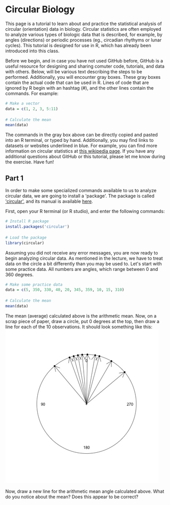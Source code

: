 # Circular Biology
This page is a tutorial to learn about and practice the statistical analysis of circular (orientation) data in biology.  Circular statistics are often employed to analyze various types of biologic data that is described, for example, by angles (directions) or periodic processes (eg., circadian rhythyms or lunar cycles).  This tutorial is designed for use in R, which has already been introduced into this class.

Before we begin, and in case you have not used GitHub before, GitHub is a useful resource for designing and sharing comuter code, tutorials, and data with others.  Below, will be various text describing the steps to be performed.  Additionally, you will encounter gray boxes.  These gray boxes contain the actual code that can be used in R.  Lines of code that are ignored by R begin with an hashtag (#), and the other lines contain the commands.  For example:
```R
# Make a vector
data = c(1, 2, 3, 5:11)

# Calculate the mean
mean(data)
```
The commands in the gray box above can be directly copied and pasted into an R terminal, or typed by hand.  Additionally, you may find links to datasets or websites underlined in blue.  For example, you can find more information on circular statistics at [this wikipedia page](https://en.wikipedia.org/wiki/Directional_statistics). If you have any additional questions about GitHub or this tutorial, please let me know during the exercise.  Have fun!

## Part 1
In order to make some specialized commands available to us to analyze circular data, we are going to install a 'package'.  The package is called ['circular'](https://cran.r-project.org/web/packages/circular/index.html), and its manual is available [here](https://cran.r-project.org/web/packages/circular/circular.pdf).

First, open your R terminal (or R studio), and enter the following commands:
```R
# Install R package
install.packages('circular')

# Load the package
library(circular)
```
Assuming you did not receive any error messages, you are now ready to begin analyzing circular data.
As mentioned in the lecture, we have to treat data on the circle a bit differently than you may be used to.
Let's start with some practice data. All numbers are angles, which range between 0 and 360 degrees.
```R
# Make some practice data
data = c(5, 350, 330, 40, 20, 345, 359, 10, 15, 310)

# Calculate the mean
mean(data)
```
The mean (average) calculated above is the arithmetic mean.  Now, on a scrap piece of paper, draw a circle, put 0 degrees at the top, then draw a line for each of the 10 observations.  It should look something like this:
![Circle Plot](./circle.jpg)

Now, draw a new line for the arithmetic mean angle calculated above.  What do you notice about the mean?  Does this appear to be correct?
